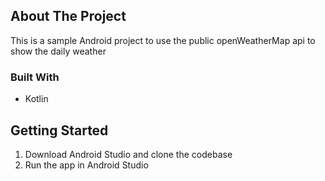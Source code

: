 <!-- ABOUT THE PROJECT -->
## About The Project
This is a sample Android project to use the public openWeatherMap api to show the daily weather

### Built With
* Kotlin

<!-- GETTING STARTED -->
## Getting Started
1. Download Android Studio and clone the codebase
2. Run the app in Android Studio

